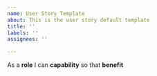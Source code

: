 ```yaml
---
name: User Story Template
about: This is the user story default template
title: ''
labels: ''
assignees: ''

---
```


As  a **role** I can **capability** so that **benefit**
